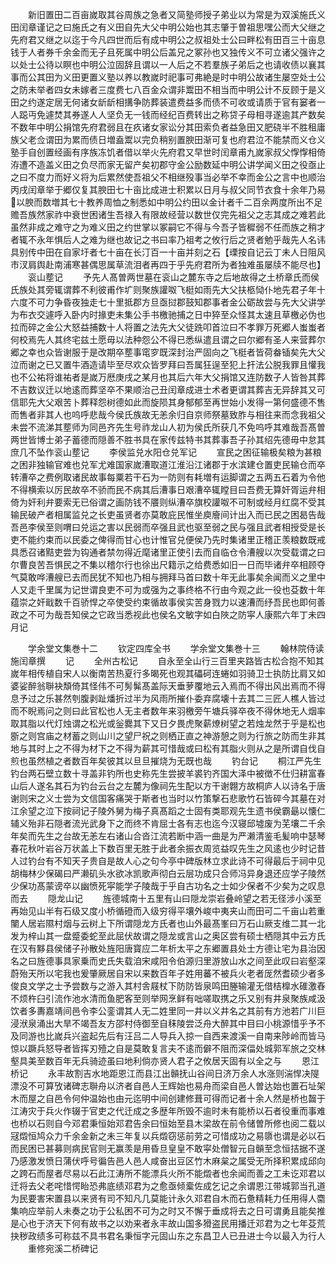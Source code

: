 <!-- { "loadSidebar": true } -->
　　新旧置田二百亩嵗取其谷周族之急者又简塾师授子弟业以为常是为双溪施氏义田闰章谨记之曰施氏之有义田自先大父中明公始也其志肇于曽祖思嘿公而大父继之先府君又继之以迄于今凡四世而后有成中明公之叔祖处士公曰畔松有田百三十亩息钱于人者券千余金而无子且死属中明公后盖兄之冢孙也又独传义不可立诸父强许之以处士公待以瞑也中明公泣固辞且谓以一人后之不若羣族子弟后之也请收债以襄其事而公其田为义田更置义塾以养以教嵗时祀事可弗絶是时中明公故诸生屡空处士公之防未举者四女未嫁者三度费七八百金众谓非鬻田不相当而中明公计不反顾于是义田之约遂定居无何诸女龂龂相搆争防葬装遣费益多而债不可收或请质于官有窭者一人跽丏免遽焚其券遂人人坚负无一钱而经纪百费转出之称贷子母相寻遂逾其产数矣不数年中明公捐馆先府君弱且在疚诸女家讼分其田索负者益急田又肥硗半不胜租庸族父老佥谓田为累而债日増盍鬻以完负稍别置腴田渐可复也府君泣不能禁而义仓义塾手自创置经画有序族冻饥者借以举火先府君又早世时闰章甫九嵗家叔父惸惸相倚洊遭不造盖义田之负尽而家无留产矣初郡守金公励数延中明公讲学闻义田之役亟止之曰不度力而好义将为后累然使吾祖父不相继殁事当必举不幸而金公之言中也顺治丙戌闰章举于郷仅复其腴田七十亩比成进士积累以日月与叔父同节衣食十余年乃易以腴而数増其七十教养周恤之制悉如中明公约田以金计者千二百余两度所出不足赡吾族然家祚中衰世困诸生吾禄入有限故经营以数世仅完先祖父之志其成之难若此虽然非成之难守之为难义田之约世掌以冢嗣它不得与今吾子皆穉弱不任而族之稍才者辄不永年惧后人之难为继也故记之书曰率乃祖考之攸行后之贤者勉乎哉先人名讳具别传中田在自家圩者七十亩在长汀百一十亩并刻之石【瑮按自记云丁未人日阻风市汊肩舆赴南浦寒甚偶思属草流泪者再四于乎先府君所为者独难虽屡牍不能尽也】
　　衮山塟记
　　予先人髙曽两世墓在衮山之麓东寺之后地故得之土桥章氏而侯氏族处其旁辄谓葬不利彼甫作圹则聚族讙呶飞梃如雨先大父扶柩恸仆地先君子年十六度不可力争昏夜独走七十里抵郡方旦亟挝郡鼓知郡事者金公砺故尝与先大父讲学为布衣交遽呼入卧内时掾吏未集公手书檄驰捕之日中猝至众怪其太速且草檄必伪也拉而碎之金公大怒益捕数十人将置之法先大父徒跣叩首泣曰不孝罪万死郷人蚩蚩者何校焉先人其终宅兹土愿毋以法种怨公不得已悉纵遣且谓之曰尔郷有圣人来营葬尔郷之幸也众皆谢服于是改期卒塟事窀穸既深封治严固向之飞梃者皆荷畚锸矣先大父泣而谢之已又置牛酒造请毕至尽欢众皆罗拜曰吾属狂逞至犯上扞法公脱我罪且懽我也不公祐将谁祐者是嵗万厯庚戌之某月也其后六年大父捐馆又连防数子人皆咎其葬不吉数议迁以地逺而葬坚卒不果顺治己丑闰章成进士术者更谓其葬吉无异辞其又可信耶先大父艰苦卜葬释怨树德如此而旋陨其身郁郁至再世始小发得一第何盛德不售而售者非其人也呜呼悲哉今侯氏族故无恙余归自京师祭墓致胙与相往来而念我祖父未尝不流涕其塟师为同邑齐先生号祚龙山人初为侯氏所获几不免呜呼其难哉吾髙曽两世皆博士弟子蓄德而隠善不胜书具在家传兹特书其葬事吾子孙其绍先德毋中怠其庶几不坠作衮山塟记
　　李侯监兑水阳仓兑军记
　　宣民之困征输极矣粮为甚粮之困非独输官难也兑军尤难国家嵗漕取道江淮沿江诸郡于水滨建仓置吏民输仓而卒转漕卒之费例取诸民故事每粟若干石为一防则有耗増有运脚谓之五两五石着为令他不得横索以厉民故卒不骄而民不病其后漕事日艰漕卒辄瞠目曰吾费无算奸胥运弁相倚为奸利弁要索无已俗谓之画防钱不餍则纵漕卒旗校讙呶不可制或经月红腐不受其输民破产者相属监兑之长吏虽贤者亦莫敢庇民惟坐庾廥间计出入而已民之困曷告哉吾邑李侯至则喟曰兑运之害以民弱而卒强且武也驱至弱之民与强且武者相授受是长吏不能约束而以民委之俾得而甘心也计惟官兑便侯乃先时集诸里正稽正羡粮数既戒具悉召诸黠吏尝为钩通者禁勿得近麾诸里正使引去而自临仓令漕艘以次受载谓之曰尔曹良苦吾惧民之不集以稽尔行也徐出尺籍示之给费悉如旧一日而毕诸弁卒相顾夺气莫敢哗漕艘已去而民犹不知也乃相与拥拜马首曰数十年无此事矣余闻而义之里中人又走千里属为记世谓良吏不可为或强为之事终格不行由今观之此一役也芟数十年蕴崇之奸戢数千百骄悍之卒使受约束循故事侯实苦身戮力以速漕而纾吾民也即何善政之不可为哉吾知侯之它政当悉视此也侯名文敏字如白陜之防寜人康熙六年丁未四月记

　　学余堂文集巻十二
　　钦定四库全书
　　学余堂文集巻十三
　　翰林院侍读施闰章撰
　　记
　　全州古松记
　　自永至全山行三百里夹路皆古松合抱不知其嵗年相传植自宋人以衡南苦热夏行多暍死也观其礧砢连蜷如羽骑卫士执防比肩又如婆娑醉翁聨袂頽倚其怪伟不可髣髴髙盖际天垂萝覆地云入焉而不得出风出焉而不得息予过之乐甚然刳腹剥趾燔折过半为风雨所摧仆委弃腐壊十去其二三匠人樵人皆过而不睨焉问之则曰此官松也人无主者数年来羽檄旁午塘兵驿卒夜不得休地无人烟率取其脂以代灯烛谓之松光或釡爨其下又日夕畏虎聚薪燎树望之若烛龙然于乎是松也斵之则宫庙之材蓄之则山川之望尸祝之则栖正直之神游憩之则为行旅之防而生非其地与其时上之不得为材下之不得为薪其可惜哉或曰松有其脂火则从之是所谓自伐自煎也虽然植之者数百年矣彼其以旦旦摧烧为无既也哉
　　钓台记
　　桐江严先生钓台两石壁立数十寻盖非钓所也史称先生尝披羊裘钓齐国大泽中被徴不仕归耕富春山后人遂名其石为钓台云台之左麓为像祠先生配以方干谢翺方故桐庐人以诗名于唐谢则宋之义士尝为文信国客痛哭于斯者也当时以竹策撃石悲歌竹石皆碎今其墓在对江余望之泣下按祠记子陵外舅为梅子真髙蹈之士固有类耶观先生遗书侯霸朂以懐仁辅义殆非石隠者流光武身下之而终不肯屈士各有志也迄今汉寝邱墟废为芜壤二千余年矣而先生之台故无恙左右诸山合沓江流若断中涵一曲是为严濑清鉴毛髪响中瑟琴春花秋叶岩谷万状盖上下数百里无胜于此者余振衣周览益叹先生之风逺也少时记昔人过钓台有不知天子贵自是故人心之句今亭中碑版林立求此诗不可得最后于祠中见胡梅林少保碣曰严濑矶头水欲冰凯歌声彻白云层功成只合师冯异身退还应学子陵然少保功髙蒙谤卒以幽愤死寜能学子陵哉于乎自古功名之士如少保者不少矣为之叹息而去
　　隠龙山记
　　旌德城南十五里有山曰隠龙崇岩叠岭望之若无径涉小溪至再始见山半有石级又度小桥循磴而入级穷得平壤外峻中夷夹山而田可二千亩山若重闉人居岩隰村烟与云树上下所谓隠龙方氏者也山外最髙峯曰万石山厥支维二其一北发为梓山其一盘蹙委蛇至此屈伏故谓之隠龙或言山之奥区尝有硕士栖隠其中云方氏在汉有黟县侯储子孙散处旌阳唐寳应二年析太平之东郷置县处士方德让宅为县治因名之曰旌德事具家乗而史氏失载洎宋咸阳令伯源归里游放山水之间至此叹曰岩壑深蔚殆天所以宅我也爰肇厥居自宋以来数百年子姓用蕃不被兵火老者厐然耆硕少者多俊良文学之士予尝数与之游入其村舎屐杖下防防皆泉鸣田塍输灌无借桔橰水碓激舂不烦杵臼引流作池水清而鱼肥客至则举网烹鲜有咄嗟取携之乐又别有井泉聚族咸汲饮者多夀嘉靖间邑令李公銮谓其人无二姓里同一井以义井名之其前有方池若广川巨浸洑泉涌出大旱不竭吾友方邵村侍御至自秣陵尝泛舟大醉其中目曰小桃源惜乎予不及同游也比嵗兵兴盗起先后有汪吕二人导兵入掠一自西来渡溪一自南来陟岭而皆马惊以蹶兵怒导者皆挥刃殪之自是莫敢复言夫不逺而僻不阻而深偪处城郭军旅之交林壑具美至数百年无兵骑迹虽曰地利倘亦贤人君子之攸居天固有以全之与
　　恩江桥记
　　永丰故割吉水地距恩江而县江出贑抚山谷间日济万余人水涨则湍悍决隄漂没不可算攷诸碑志聨舟以济者自邑人王辉始也易舟而梁自邑人曽达始也置石址架木而屋之自邑令何仲温始也由元迄明中间创建修葺可得而记者十余人然是桥也齧于江涛灾于兵火作辍于官吏之代迁成之多歴年所毁不逾时未有能桥以石者役重而事难也桥以石则自今邓君秉恒始邓君告余曰恒始至县木梁故在前令储曽所修也阅二载以冦燬恒鸠众力千余金新之未三年复以兵燬窃惩前劳之可惜成功之易隳也谓是必以石而民困已甚募则病民官则无赢羡是用昏旦皇皇不敢寜处僧智元自贑至念恒拮据不遂乃感激发愤日蒲伏呼号徧告邑人邑人咸奋出豆区竹木麻枲之属受无所择积累成邱向之跨石而屋者尽易以石此江涛所不能漂兵火所不能燬者也余闻而善之工未讫邓君以迁将去父老咤惜愕眙恐弗底绩邓君为之愈亟倾槖佐成乞记之余谓恩江带城郭当孔道为民要害宋置县以来贤有司不知凡几莫能计永久邓君自木而石惫精耗力任用得人麕集响应举前人未奏之功于公私困不可为之时又不懈于垂成将去之日可谓勇且能矣推是心也于济天下何有故书之以劝来者永丰故山国多猾盗民用播迁邓君为之七年芟荒抉秽政绩多可称兹不具书君名秉恒字元固山东之东昌卫人已丑进士今以最入为行人
　　重修宛溪二桥碑记
